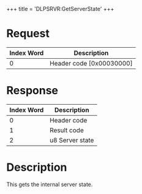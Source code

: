 +++
title = 'DLPSRVR:GetServerState'
+++

# Request

| Index Word | Description                |
|------------|----------------------------|
| 0          | Header code \[0x00030000\] |

# Response

| Index Word | Description     |
|------------|-----------------|
| 0          | Header code     |
| 1          | Result code     |
| 2          | u8 Server state |

# Description

This gets the internal server state.